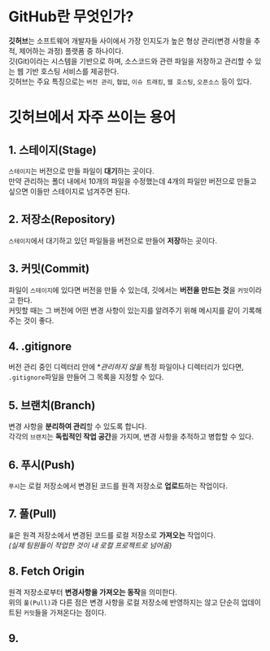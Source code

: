 # GitHub란 무엇인가?

**깃허브**는 소프트웨어 개발자들 사이에서 가장 인지도가 높은 형상 관리(변경 사항을 추적, 제어하는 과정) 플랫폼 중 하나이다.   
깃(Git)이라는 시스템을 기반으로 하며, 소스코드와 관련 파일을 저장하고 관리할 수 있는 웹 기반 호스팅 서비스를 제공한다.   
깃허브는 주요 특징으로는 `버전 관리`, `협업`, `이슈 트래킹`, `웹 호스팅`, `오픈소스` 등이 있다.   
   

   
# 깃허브에서 자주 쓰이는 용어

## 1. 스테이지(Stage)

`스테이지`는 버전으로 만들 파일이 **대기**하는 곳이다.    
만약 관리하는 폴더 내에서 10개의 파일을 수정했는데 4개의 파일만 버전으로 만들고 싶으면 이들만 스테이지로 넘겨주면 된다.   
   
   

## 2. 저장소(Repository)
   
`스테이지`에서 대기하고 있던 파일들을 버전으로 만들어 **저장**하는 곳이다.   
   

   
## 3. 커밋(Commit)
   
파일이 `스테이지`에 있다면 버전을 만들 수 있는데, 깃에서는 **버전을 만드는 것**을 `커밋`이라고 한다.   
커밋할 때는 그 버전에 어떤 변경 사항이 있는지를 알려주기 위해 메시지를 같이 기록해 주는 것이 좋다.   
   


## 4. .gitignore
   
버전 관리 중인 디렉터리 안에 **관리하지 않을* 특정 파일이나 디렉터리가 있다면,   
`.gitignore`파일을 만들어 그 목록을 지정할 수 있다.   
   


## 5. 브랜치(Branch)
   
변경 사항을 **분리하여 관리**할 수 있도록 합니다.   
각각의 `브랜치`는 **독립적인 작업 공간**을 가지며, 변경 사항을 추적하고 병합할 수 있다.   
   


## 6. 푸시(Push)
   
`푸시`는 로컬 저장소에서 변경된 코드를 원격 저장소로 **업로드**하는 작업이다.   
   


## 7. 풀(Pull)
   
`풀`은 원격 저장소에서 변경된 코드를 로컬 저장소로 **가져오는** 작업이다.   
_(실제 팀원들이 작업한 것이 내 로컬 프로젝트로 넘어옴)_   
   


## 8. Fetch Origin
   
원격 저장소로부터 **변경사항을 가져오는 동작**을 의미한다.   
위의 `풀(Pull)`과 다른 점은 변경 사항을 로컬 저장소에 반영하지는 않고 단순히 업데이트된 `커밋`들을 가져온다는 점이다.   
   


## 9. 
